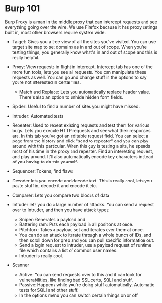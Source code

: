 # Burp 101

Burp Proxy is a man in the middle proxy that can intercept requests and see everything going over the wire. We use Firefox because it has proxy setings built in, most other browsers require system wide.

- Target: Gives you a tree view of all the sites you've visited. You can use target site map to set domains as in and out of scope. When you're testing things, you generally know what's in and out of scope and this is really helpful.
- Proxy: View requests in flight in intercept. Intercept tab has one of the more fun tools, lets you see all requests. You can manipulate these requests as well. You can go and change stuff in the options to say youre not interested in certai files. 
  - Match and Replace: Lets you automatically replace header value. There's also an option to unhide hidden form fields.
- Spider: Useful to find a number of sites you might have missed.
- Intruder: Automated tests
- Repeater: Used to repeat existing requests and test them for various bugs. Lets you execute HTTP requests and see what their responses are. In this tab you've got an editable request field. You can select a page from the history and click "send to repeater" and you can play around with this particular. When this guy is testing a site, he spends most of his time in the proxy and repeater. Find an interesting request, and play around. It'll also automatically encode key characters instead of you having to do this yourself.
- Sequencer: Tokens, find flaws
- Decoder lets you encode and decode text. This is really cool, lets you paste stuff in, decode it and encode it etc.
- Comparer: Lets you compare two blocks of data

- Intruder lets you do a large number of attacks. You can send a request over to Intruder, and then you have attack types:
  - Sniper: Generates a payload and 
  - Battering ram: Puts each payload in all positions at once.
  - Pitchfork: Takes a payload set and iterates over them at once.
  - You can do an attack to iterate through a whole bunch of IDs, and then scroll down for grep and you can pull specific information out.
  - Send a login request to intruder, use a payload request of runtime file which contains a list of common user names.
  - Intruder is really cool.

- Scanner
  - Active: You can send requests over to this and it can look for vulnerabilities, like finding bad SSL certs, SQLI and stuff.
  - Passive: Happens while you're doing stuff automatically. Automatic tests for SQLI and other stuff.
  - In the options menu you can switch certain things on or off

